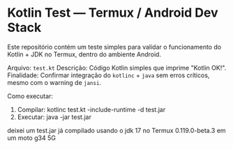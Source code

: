# Kotlin Test — Termux / Android Dev Stack

Este repositório contém um teste simples para validar o funcionamento
do Kotlin + JDK no Termux, dentro do ambiente Android.

Arquivo: `test.kt`
Descrição: Código Kotlin simples que imprime "Kotlin OK!".
Finalidade: Confirmar integração do `kotlinc` + `java` sem erros críticos,
mesmo com o warning de `jansi`.

Como executar:
1. Compilar:
   kotlinc test.kt -include-runtime -d test.jar
2. Executar:
   java -jar test.jar

deixei um test.jar já compilado usando o jdk 17 no Termux 0.119.0-beta.3 em um moto g34 5G
